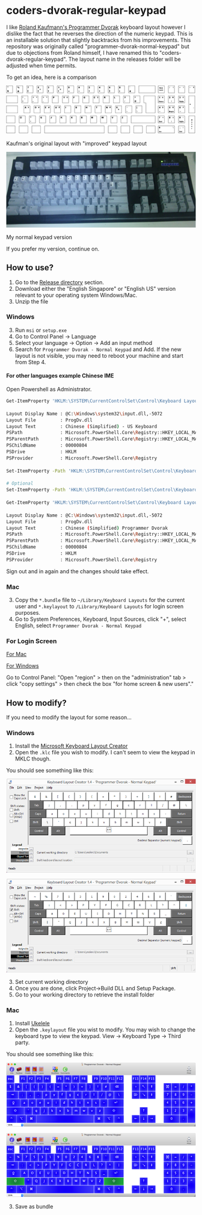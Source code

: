 # coders-dvorak-regular-keypad

I like [Roland Kaufmann's Programmer Dvorak](http://www.kaufmann.no/roland/dvorak/) keyboard layout however I dislike the fact that he reverses the direction of the numeric keypad. This is an installable solution that slightly backtracks from his improvements. This repository was originally called "programmer-dvorak-normal-keypad" but due to objections from Roland himself, I have renamed this to "coders-dvorak-regular-keypad". The layout name in the releases folder will be adjusted when time permits.

To get an idea, here is a comparison

![Screen](images/original-programmer-dvorak.png)

Kaufman's original layout with "improved" keypad layout

![Screen](images/unicomp-spacesaver-104.jpg)

My normal keypad version

If you prefer my version, continue on.

## How to use?

1) Go to the [Release directory](https://github.com/yeokm1/coders-dvorak-regular-keypad/releases) section.  
2) Download either the "English Singapore" or "English US" version relevant to your operating system Windows/Mac.  
3) Unzip the file  

### Windows
3) Run `msi` or `setup.exe`  
4) Go to Control Panel -> Language  
5) Select your language -> Option -> Add an input method   
6) Search for `Programmer Dvorak - Normal Keypad` and Add. If the new layout is not visible, you may need to reboot your machine and start from Step 4.

#### For other languages example Chinese IME

Open Powershell as Administrator.

```bash
Get-ItemProperty 'HKLM:\SYSTEM\CurrentControlSet\Control\Keyboard Layouts\00000804'

Layout Display Name : @C:\Windows\system32\input.dll,-5072
Layout File         : ProgDv.dll
Layout Text         : Chinese (Simplified) - US Keyboard
PSPath              : Microsoft.PowerShell.Core\Registry::HKEY_LOCAL_MACHINE\SYSTEM\CurrentControlSet\Control\Keyboard Layouts\00000804
PSParentPath        : Microsoft.PowerShell.Core\Registry::HKEY_LOCAL_MACHINE\SYSTEM\CurrentControlSet\Control\Keyboard Layouts
PSChildName         : 00000804
PSDrive             : HKLM
PSProvider          : Microsoft.PowerShell.Core\Registry

Set-ItemProperty -Path 'HKLM:\SYSTEM\CurrentControlSet\Control\Keyboard Layouts\00000804' -Name 'Layout File' -Value 'ProgDv.dll'

# Optional
Set-ItemProperty -Path 'HKLM:\SYSTEM\CurrentControlSet\Control\Keyboard Layouts\00000804' -Name 'Layout Text' -Value 'Chinese (Simplified) Programmer Dvorak'

Get-ItemProperty 'HKLM:\SYSTEM\CurrentControlSet\Control\Keyboard Layouts\00000804'

Layout Display Name : @C:\Windows\system32\input.dll,-5072
Layout File         : ProgDv.dll
Layout Text         : Chinese (Simplified) Programmer Dvorak
PSPath              : Microsoft.PowerShell.Core\Registry::HKEY_LOCAL_MACHINE\SYSTEM\CurrentControlSet\Control\Keyboard Layouts\00000804
PSParentPath        : Microsoft.PowerShell.Core\Registry::HKEY_LOCAL_MACHINE\SYSTEM\CurrentControlSet\Control\Keyboard Layouts
PSChildName         : 00000804
PSDrive             : HKLM
PSProvider          : Microsoft.PowerShell.Core\Registry
```

Sign out and in again and the changes should take effect.

### Mac
3) Copy the `*.bundle` file to `~/Library/Keyboard Layouts` for the current user and `*.keylayout` to `/Library/Keyboard Layouts` for login screen purposes.
4) Go to System Preferences, Keyboard, Input Sources, click "+", select English, select `Programmer Dvorak - Normal Keypad`

### For Login Screen
[For Mac](https://apple.stackexchange.com/questions/44913/make-a-custom-keyboard-layout-the-system-default-even-for-the-login-screen)

[For Windows](https://social.technet.microsoft.com/Forums/windows/en-US/c64ee221-db3c-4058-8d1b-673de613535f/how-to-change-keyboard-layout-for-login-and-password-in-windows-8?forum=w8itprogeneral)

Go to Control Panel:
"Open "region" > then on the "administration" tab > click "copy settings" > then check the box "for home screen & new users"."

## How to modify?

If you need to modify the layout for some reason...

### Windows

1) Install the [Microsoft Keyboard Layout Creator](https://msdn.microsoft.com/en-us/goglobal/bb964665.aspx)  
2) Open the `.klc` file you wish to modify. I can't seem to view the keypad in MKLC though. 

You should see something like this:  

![Screen](images/windows-prod-dvorak-main.png)

![Screen](images/windows-prod-dvorak-shift.png)

3) Set current working directory  
4) Once you are done, click Project->Build DLL and Setup Package.  
5) Go to your working directory to retrieve the install folder  

### Mac

1) Install [Ukelele](http://software.sil.org/ukelele/)  
2) Open the `.keylayout` file you wist to modify. You may wish to change the keyboard type to view the keypad. View -> Keyboard Type -> Third party.

You should see something like this:  

![Screen](images/mac-prod-dvorak-main.png)

![Screen](images/mac-prod-dvorak-shift.png)

3) Save as bundle
